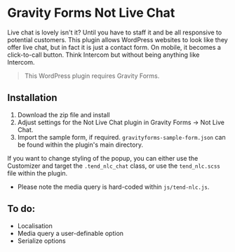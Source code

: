 # Gravity Forms Not Live Chat

Live chat is lovely isn't it? Until you have to staff it and be all responsive to potential customers. This plugin allows WordPress websites to look like they offer live chat, but in fact it is just a contact form. On mobile, it becomes a click-to-call button. Think Intercom but without being anything like Intercom.

> This WordPress plugin requires Gravity Forms.

## Installation

1. Download the zip file and install
2. Adjust settings for the Not Live Chat plugin in Gravity Forms -> Not Live Chat.
3. Import the sample form, if required. `gravityforms-sample-form.json` can be found within the plugin's main directory.

If you want to change styling of the popup, you can either use the Customizer and target the `.tend_nlc_chat` class, or use the `tend_nlc.scss` file within the plugin.

* Please note the media query is hard-coded within `js/tend-nlc.js`.

## To do:
* Localisation
* Media query a user-definable option
* Serialize options
